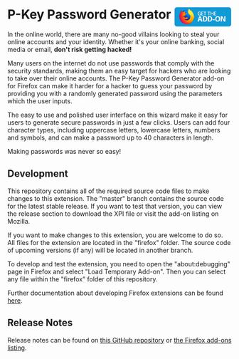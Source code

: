 # P-Key Password Generator [<img align="right" src=".github/fxaddon.png">](https://addons.mozilla.org/firefox/addon/password-generator/)
In the online world, there are many no-good villains looking to steal your online accounts and your identity. Whether it's your online banking, social media or email, **don't risk getting hacked!**

Many users on the internet do not use passwords that comply with the security standards, making them an easy target for hackers who are looking to take over their online accounts. The P-Key Password Generator add-on for Firefox can make it harder for a hacker to guess your password by providing you with a randomly generated password using the parameters which the user inputs.

The easy to use and polished user interface on this wizard make it easy for users to generate secure passwords in just a few clicks. Users can add four character types, including uppercase letters, lowercase letters, numbers and symbols, and can make a password up to 40 characters in length.

Making passwords was never so easy!

## Development
This repository contains all of the required source code files to make changes to this extension. The "master" branch contains the source code for the latest stable release. If you want to test that version, you can view the release section to download the XPI file or visit the add-on listing on Mozilla.

If you want to make changes to this extension, you are welcome to do so. All files for the extension are located in the "firefox" folder. The source code of upcoming versions (if any) will be located in another branch.

To develop and test the extension, you need to open the "about:debugging" page in Firefox and select "Load Temporary Add-on". Then you can select any file within the "firefox" folder of this repository.

Further documentation about developing Firefox extensions can be found [here](https://developer.mozilla.org/docs/Mozilla/Add-ons/WebExtensions/Your_first_WebExtension).

## Release Notes
Release notes can be found on [this GitHub repository](https://github.com/WesleyBranton/P-Key-Password-Generator/releases) or [the Firefox add-ons listing](https://addons.mozilla.org/firefox/addon/password-generator/versions/).
